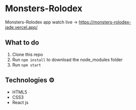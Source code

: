 # Monsters-Rolodex

Monsters-Rolodex app watch live -> https://monsters-rolodex-jade.vercel.app/


## What to do  
1. Clone this repo     
2. Run `npm install` to download the node_modules folder   
3. Run `npm start`
   
## Technologies ⚙️   
 
* HTML5   
* CSS3 
* React js
